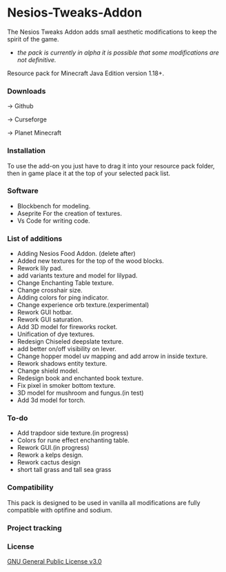 # Nesios-Tweaks-Addon

The Nesios Tweaks Addon adds small aesthetic modifications to keep the spirit of the game.

- *the pack is currently in alpha it is possible that some modifications are not definitive.*

Resource pack for Minecraft Java Edition version 1.18+.

### Downloads

-> Github

-> Curseforge

-> Planet Minecraft

### Installation

To use the add-on you just have to drag it into your resource pack folder, then in game place it at the top of your selected pack list.

### Software

- Blockbench for modeling.
- Aseprite For the creation of textures.
- Vs Code for writing code.

### List of additions

- Adding Nesios Food Addon. (delete after)
- Added new textures for the top of the wood blocks.
- Rework lily pad.
- add variants texture and model for lilypad.
- Change Enchanting Table texture.
- Change crosshair size.
- Adding colors for ping indicator.
- Change experience orb texture.(experimental)
- Rework GUI hotbar.
- Rework GUI saturation.
- Add 3D model for fireworks rocket.
- Unification of dye textures.
- Redesign Chiseled deepslate texture.
- add better on/off visibility on lever.
- Change hopper model uv mapping and add arrow in inside texture.
- Rework shadows entity texture.
- Change shield model.
- Redesign book and enchanted book texture.
- Fix pixel in smoker bottom texture.
- 3D model for mushroom and fungus.(in test)
- Add 3d model for torch.

### To-do

- Add trapdoor side texture.(in progress)
- Colors for rune effect enchanting table.
- Rework GUI.(in progress)
- Rework a kelps design.
- Rework cactus design
- short tall grass and tall sea grass

### Compatibility

This pack is designed to be used in vanilla all modifications are fully compatible with optifine and sodium.

### Project tracking

### License

[GNU General Public License v3.0](https://choosealicense.com/licenses/gpl-3.0/)
